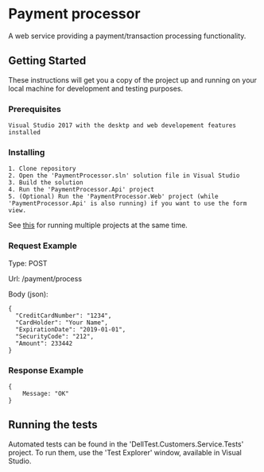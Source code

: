 # Payment processor

A web service providing a payment/transaction processing functionality.

## Getting Started

These instructions will get you a copy of the project up and running on your local machine for development and testing purposes.

### Prerequisites

```
Visual Studio 2017 with the desktp and web developement features installed
```

### Installing

```
1. Clone repository
2. Open the 'PaymentProcessor.sln' solution file in Visual Studio
3. Build the solution
4. Run the 'PaymentProcessor.Api' project
5. (Optional) Run the 'PaymentProcessor.Web' project (while 'PaymentProcessor.Api' is also running) if you want to use the form view.
```
See [this](https://msdn.microsoft.com/en-us/library/ms165413.aspx) for running multiple projects at the same time.

### Request Example
Type: POST

Url: /payment/process

Body (json):

```
{
  "CreditCardNumber": "1234",
  "CardHolder": "Your Name",
  "ExpirationDate": "2019-01-01",
  "SecurityCode": "212",
  "Amount": 233442
}
```

### Response Example
```
{
    Message: "OK"
}
```

## Running the tests

Automated tests can be found in the 'DellTest.Customers.Service.Tests' project. To run them, use the 'Test Explorer' window, available in Visual Studio.
